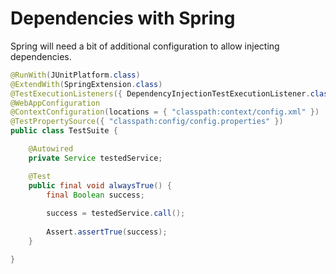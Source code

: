 # Dependencies with Spring

Spring will need a bit of additional configuration to allow injecting dependencies.

```java
@RunWith(JUnitPlatform.class)
@ExtendWith(SpringExtension.class)
@TestExecutionListeners({ DependencyInjectionTestExecutionListener.class })
@WebAppConfiguration
@ContextConfiguration(locations = { "classpath:context/config.xml" })
@TestPropertySource({ "classpath:config/config.properties" })
public class TestSuite {

    @Autowired
    private Service testedService;

    @Test
    public final void alwaysTrue() {
        final Boolean success;
        
        success = testedService.call();
        
        Assert.assertTrue(success);
    }

}
```



